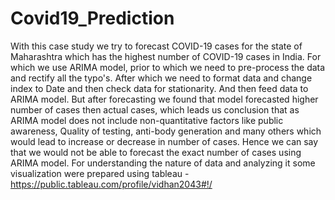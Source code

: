 # Covid19_Prediction
With this case study we try to forecast COVID-19 cases for the state of Maharashtra which has the highest number of COVID-19 cases in India. For which we use ARIMA model, prior to which we need to pre-process the data and rectify all the typo's. After which we need to format data and change index to Date and then check data for stationarity. And then feed data to ARIMA model. But after forecasting we found that model forecasted higher number of cases then actual cases, which leads us conclusion that as ARIMA model does not include non-quantitative factors like public awareness, Quality of testing, anti-body generation and many others which would lead to increase or decrease in number of cases. Hence we can say that we would not be able to forecast the exact number of cases using ARIMA model. 
For understanding the nature of data and analyzing it some visualization were prepared using tableau - https://public.tableau.com/profile/vidhan2043#!/
